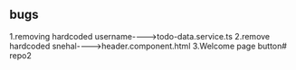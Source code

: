 bugs
----------
1.removing hardcoded username---->todo-data.service.ts
2.remove hardcoded snehal---->header.component.html
3.Welcome page button#   r e p o 2  
 